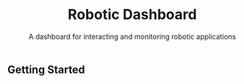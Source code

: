 <div align="center">
  <!-- <img src="./logo.png" width="450" /> -->
  
  # Robotic Dashboard

  A dashboard for interacting and monitoring robotic applications
  <br/><br/>
</div>

## Getting Started
